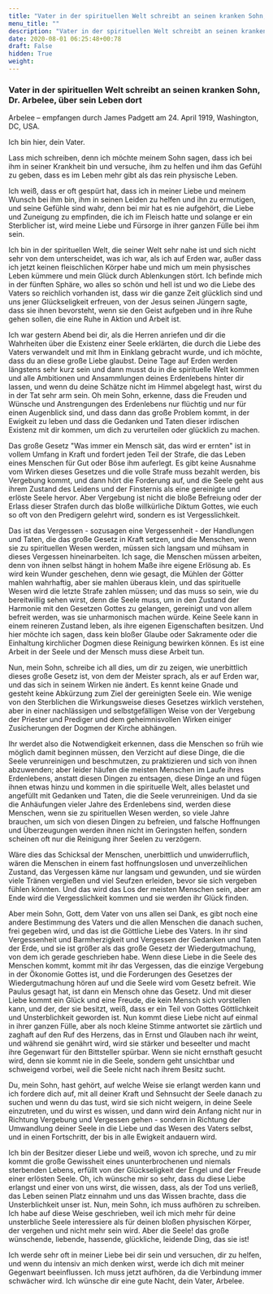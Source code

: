 ```yaml
---
title: "Vater in der spirituellen Welt schreibt an seinen kranken Sohn, Dr. Arbelee, über sein Leben dort"
menu_title: ""
description: "Vater in der spirituellen Welt schreibt an seinen kranken Sohn, Dr. Arbelee, über sein Leben dort"
date: 2020-08-01 06:25:48+00:78
draft: False
hidden: True
weight:
---
```

### Vater in der spirituellen Welt schreibt an seinen kranken Sohn, Dr. Arbelee, über sein Leben dort

Arbelee – empfangen durch James Padgett am 24. April 1919, Washington, DC, USA.

Ich bin hier, dein Vater.

Lass mich schreiben, denn ich möchte meinem Sohn sagen, dass ich bei ihm in seiner Krankheit bin und versuche, ihm zu helfen und ihm das Gefühl zu geben, dass es im Leben mehr gibt als das rein physische Leben.

Ich weiß, dass er oft gespürt hat, dass ich in meiner Liebe und meinem Wunsch bei ihm bin, ihm in seinen Leiden zu helfen und ihn zu ermutigen, und seine Gefühle sind wahr, denn bei mir hat es nie aufgehört, die Liebe und Zuneigung zu empfinden, die ich im Fleisch hatte und solange er ein Sterblicher ist, wird meine Liebe und Fürsorge in ihrer ganzen Fülle bei ihm sein.

Ich bin in der spirituellen Welt, die seiner Welt sehr nahe ist und sich nicht sehr von dem unterscheidet, was ich war, als ich auf Erden war, außer dass ich jetzt keinen fleischlichen Körper habe und mich um mein physisches Leben kümmere und mein Glück durch Ablenkungen stört. Ich befinde mich in der fünften Sphäre, wo alles so schön und hell ist und wo die Liebe des Vaters so reichlich vorhanden ist, dass wir die ganze Zeit glücklich sind und uns jener Glückseligkeit erfreuen, von der Jesus seinen Jüngern sagte, dass sie ihnen bevorsteht, wenn sie den Geist aufgeben und in ihre Ruhe gehen sollen, die eine Ruhe in Aktion und Arbeit ist.

Ich war gestern Abend bei dir, als die Herren  anriefen und dir die Wahrheiten über die Existenz einer Seele erklärten, die durch die Liebe des Vaters verwandelt und mit Ihm in Einklang gebracht wurde, und ich möchte, dass du an diese große Liebe glaubst. Deine Tage auf Erden werden längstens sehr kurz sein und dann musst du in die spirituelle Welt kommen und alle Ambitionen und Ansammlungen deines Erdenlebens hinter dir lassen, und wenn du deine Schätze nicht im Himmel abgelegt hast, wirst du in der Tat sehr arm sein. Oh mein Sohn, erkenne, dass die Freuden und Wünsche und Anstrengungen des Erdenlebens nur flüchtig und nur für einen Augenblick sind, und dass dann das große Problem kommt, in der Ewigkeit zu leben und dass die Gedanken und Taten dieser irdischen Existenz mit dir kommen, um dich zu verurteilen oder glücklich zu machen.

Das große Gesetz "Was immer ein Mensch sät, das wird er ernten" ist in vollem Umfang in Kraft und fordert jeden Teil der Strafe, die das Leben eines Menschen für Gut oder Böse ihm auferlegt. Es gibt keine Ausnahme vom Wirken dieses Gesetzes und die volle Strafe muss bezahlt werden, bis Vergebung kommt, und dann hört die Forderung auf, und die Seele geht aus ihrem Zustand des Leidens und der Finsternis als eine gereinigte und erlöste Seele hervor. Aber Vergebung ist nicht die bloße Befreiung oder der Erlass dieser Strafen durch das bloße willkürliche Diktum Gottes, wie euch so oft von den Predigern gelehrt wird, sondern es ist Vergesslichkeit.

Das ist das Vergessen - sozusagen eine Vergessenheit - der Handlungen und Taten, die das große Gesetz in Kraft setzen, und die Menschen, wenn sie zu spirituellen Wesen werden, müssen sich langsam und mühsam in dieses Vergessen hineinarbeiten. Ich sage, die Menschen müssen arbeiten, denn von ihnen selbst hängt in hohem Maße ihre eigene Erlösung ab. Es wird kein Wunder geschehen, denn wie gesagt, die Mühlen der Götter mahlen wahrhaftig, aber sie mahlen überaus klein, und das spirituelle Wesen wird die letzte Strafe zahlen müssen; und das muss so sein, wie du bereitwillig sehen wirst, denn die Seele muss, um in den Zustand der Harmonie mit den Gesetzen Gottes zu gelangen, gereinigt und von allem befreit werden, was sie unharmonisch machen würde. Keine Seele kann in einem reineren Zustand leben, als ihre eigenen Eigenschaften besitzen. Und hier möchte ich sagen, dass kein bloßer Glaube oder Sakramente oder die Einhaltung kirchlicher Dogmen diese Reinigung bewirken können. Es ist eine Arbeit in der Seele und der Mensch muss diese Arbeit tun.

Nun, mein Sohn, schreibe ich all dies, um dir zu zeigen, wie unerbittlich dieses große Gesetz ist, von dem der Meister sprach, als er auf Erden war, und das sich in seinem Wirken nie ändert. Es kennt keine Gnade und gesteht keine Abkürzung zum Ziel der gereinigten Seele ein. Wie wenige von den Sterblichen die Wirkungsweise dieses Gesetzes wirklich verstehen, aber in einer nachlässigen und selbstgefälligen Weise von der Vergebung der Priester und Prediger und dem geheimnisvollen Wirken einiger Zusicherungen der Dogmen der Kirche abhängen.

Ihr werdet also die Notwendigkeit erkennen, dass die Menschen so früh wie möglich damit beginnen müssen, den Verzicht auf diese Dinge, die die Seele verunreinigen und beschmutzen, zu praktizieren und sich von ihnen abzuwenden; aber leider häufen die meisten Menschen im Laufe ihres Erdenlebens, anstatt diesen Dingen zu entsagen, diese Dinge an und fügen ihnen etwas hinzu und kommen in die spirituelle Welt, alles belastet und angefüllt mit Gedanken und Taten, die die Seele verunreinigen. Und da sie die Anhäufungen vieler Jahre des Erdenlebens sind, werden diese Menschen, wenn sie zu spirituellen Wesen werden, so viele Jahre brauchen, um sich von diesen Dingen zu befreien, und falsche Hoffnungen und Überzeugungen werden ihnen nicht im Geringsten helfen, sondern scheinen oft nur die Reinigung ihrer Seelen zu verzögern.

Wäre dies das Schicksal der Menschen, unerbittlich und unwiderruflich, wären die Menschen in einem fast hoffnungslosen und unverzeihlichen Zustand, das Vergessen käme nur langsam und gewunden, und sie würden viele Tränen vergießen und viel Seufzen erleiden, bevor sie sich vergeben fühlen könnten. Und das wird das Los der meisten Menschen sein, aber am Ende wird die Vergesslichkeit kommen und sie werden ihr Glück finden.

Aber mein Sohn, Gott, dem Vater von uns allen sei Dank, es gibt noch eine andere Bestimmung des Vaters und die allen Menschen die danach suchen, frei gegeben wird, und das ist die Göttliche Liebe des Vaters. In ihr sind Vergessenheit und Barmherzigkeit und Vergessen der Gedanken und Taten der Erde, und sie ist größer als das große Gesetz der Wiedergutmachung, von dem ich gerade geschrieben habe. Wenn diese Liebe in die Seele des Menschen kommt, kommt mit ihr das Vergessen, das die einzige Vergebung in der Ökonomie Gottes ist, und die Forderungen des Gesetzes der Wiedergutmachung hören auf und die Seele wird vom Gesetz befreit. Wie Paulus gesagt hat, ist dann ein Mensch ohne das Gesetz. Und mit dieser Liebe kommt ein Glück und eine Freude, die kein Mensch sich vorstellen kann, und der, der sie besitzt, weiß, dass er ein Teil von Gottes Göttlichkeit und Unsterblichkeit geworden ist. Nun kommt diese Liebe nicht auf einmal in ihrer ganzen Fülle, aber als noch kleine Stimme antwortet sie zärtlich und zaghaft auf den Ruf des Herzens, das in Ernst und Glauben nach ihr weint, und während sie genährt wird, wird sie stärker und beseelter und macht ihre Gegenwart für den Bittsteller spürbar. Wenn sie nicht ernsthaft gesucht wird, denn sie kommt nie in die Seele, sondern geht unsichtbar und schweigend vorbei, weil die Seele nicht nach ihrem Besitz sucht.

Du, mein Sohn, hast gehört, auf welche Weise sie erlangt werden kann und ich fordere dich auf, mit all deiner Kraft und Sehnsucht der Seele danach zu suchen und wenn du das tust, wird sie sich nicht weigern, in deine Seele einzutreten, und du wirst es wissen, und dann wird dein Anfang nicht nur in Richtung Vergebung und Vergessen gehen - sondern in Richtung der Umwandlung deiner Seele in die Liebe und das Wesen des Vaters selbst, und in einen Fortschritt, der bis in alle Ewigkeit andauern wird.

Ich bin der Besitzer dieser Liebe und weiß, wovon ich spreche, und zu mir kommt die große Gewissheit eines ununterbrochenen und niemals sterbenden Lebens, erfüllt von der Glückseligkeit der Engel und der Freude einer erlösten Seele. Oh, ich wünsche mir so sehr, dass du diese Liebe erlangst und einer von uns wirst, die wissen, dass, als der Tod uns verließ, das Leben seinen Platz einnahm und uns das Wissen brachte, dass die Unsterblichkeit unser ist.
Nun, mein Sohn, ich muss aufhören zu schreiben. Ich habe auf diese Weise geschrieben, weil ich mich mehr für deine unsterbliche Seele interessiere als für deinen bloßen physischen Körper, der vergehen und nicht mehr sein wird. Aber die Seele! das große wünschende, liebende, hassende, glückliche, leidende Ding, das sie ist!

Ich werde sehr oft in meiner Liebe bei dir sein und versuchen, dir zu helfen, und wenn du intensiv an mich denken wirst, werde ich dich mit meiner Gegenwart beeinflussen. Ich muss jetzt aufhören, da die Verbindung immer schwächer wird. Ich wünsche dir eine gute Nacht, dein Vater, Arbelee.
